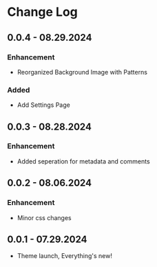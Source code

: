 # Change Log

## 0.0.4 - 08.29.2024

### Enhancement
- Reorganized Background Image with Patterns

### Added
- Add Settings Page

## 0.0.3 - 08.28.2024

### Enhancement
- Added seperation for metadata and comments

## 0.0.2 - 08.06.2024

### Enhancement
- Minor css changes

## 0.0.1 - 07.29.2024
- Theme launch, Everything's new!